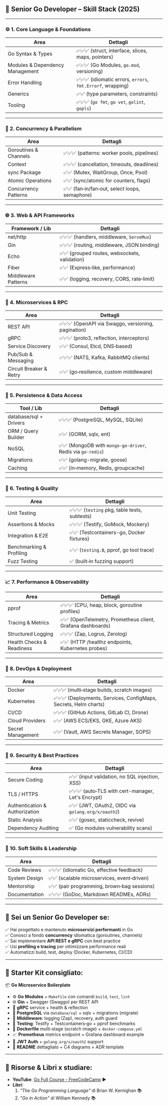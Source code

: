 ## 🦫 Senior Go Developer – Skill Stack (2025)

---

### ⚙️ 1. **Core Language & Foundations**

| Area                            | Dettagli                                                    |
| ------------------------------- | ----------------------------------------------------------- |
| Go Syntax & Types               | ✅✅✅ (struct, interface, slices, maps, pointers)          |
| Modules & Dependency Management | ✅✅✅ (Go Modules, `go.mod`, versioning)                   |
| Error Handling                  | ✅✅✅ (idiomatic errors, `errors`, `fmt.Errorf`, wrapping) |
| Generics                        | ✅✅ (type parameters, constraints)                         |
| Tooling                         | ✅✅✅ (`go fmt`, `go vet`, `golint`, `gopls`)              |

---

### 🧵 2. **Concurrency & Parallelism**

| Area                  | Dettagli                                       |
| --------------------- | ---------------------------------------------- |
| Goroutines & Channels | ✅✅✅ (patterns: worker pools, pipelines)     |
| Context               | ✅✅✅ (cancellation, timeouts, deadlines)     |
| sync Package          | ✅✅ (Mutex, WaitGroup, Once, Pool)            |
| Atomic Operations     | ✅✅ (sync/atomic for counters, flags)         |
| Concurrency Patterns  | ✅✅ (fan‑in/fan‑out, select loops, semaphore) |

---

### 🌐 3. **Web & API Frameworks**

| Framework / Lib     | Dettagli                                      |
| ------------------- | --------------------------------------------- |
| net/http            | ✅✅✅ (handlers, middleware, `ServeMux`)     |
| Gin                 | ✅✅✅ (routing, middleware, JSON binding)    |
| Echo                | ✅✅ (grouped routes, websockets, validation) |
| Fiber               | ✅✅ (Express‑like, performance)              |
| Middleware Patterns | ✅✅ (logging, recovery, CORS, rate‑limit)    |

---

### 🔗 4. **Microservices & RPC**

| Area                    | Dettagli                                            |
| ----------------------- | --------------------------------------------------- |
| REST API                | ✅✅✅ (OpenAPI via Swaggo, versioning, pagination) |
| gRPC                    | ✅✅✅ (proto3, reflection, interceptors)           |
| Service Discovery       | ✅✅ (Consul, Etcd, DNS‑based)                      |
| Pub/Sub & Messaging     | ✅✅✅ (NATS, Kafka, RabbitMQ clients)              |
| Circuit Breaker & Retry | ✅✅ (go‑resilience, custom middleware)             |

---

### 💾 5. **Persistence & Data Access**

| Tool / Lib             | Dettagli                                                    |
| ---------------------- | ----------------------------------------------------------- |
| database/sql + Drivers | ✅✅✅ (PostgreSQL, MySQL, SQLite)                          |
| ORM / Query Builder    | ✅✅ (GORM, sqlx, ent)                                      |
| NoSQL                  | ✅✅ (MongoDB with `mongo-go-driver`, Redis via `go-redis`) |
| Migrations             | ✅✅ (golang-migrate, goose)                                |
| Caching                | ✅✅ (in‑memory, Redis, groupcache)                         |

---

### 🧪 6. **Testing & Quality**

| Area                     | Dettagli                                      |
| ------------------------ | --------------------------------------------- |
| Unit Testing             | ✅✅✅ (`testing` pkg, table tests, subtests) |
| Assertions & Mocks       | ✅✅✅ (Testify, GoMock, Mockery)             |
| Integration & E2E        | ✅✅ (Testcontainers-go, Docker fixtures)     |
| Benchmarking & Profiling | ✅✅ (`testing.B`, pprof, go tool trace)      |
| Fuzz Testing             | ✅ (built‑in fuzzing support)                 |

---

### 📈 7. **Performance & Observability**

| Area                      | Dettagli                                                    |
| ------------------------- | ----------------------------------------------------------- |
| pprof                     | ✅✅✅ (CPU, heap, block, goroutine profiles)               |
| Tracing & Metrics         | ✅✅ (OpenTelemetry, Prometheus client, Grafana dashboards) |
| Structured Logging        | ✅✅✅ (Zap, Logrus, Zerolog)                               |
| Health Checks & Readiness | ✅✅ (HTTP /healthz endpoints, Kubernetes probes)           |

---

### 🐳 8. **DevOps & Deployment**

| Area              | Dettagli                                                         |
| ----------------- | ---------------------------------------------------------------- |
| Docker            | ✅✅✅ (multi‑stage builds, scratch images)                      |
| Kubernetes        | ✅✅✅ (Deployments, Services, ConfigMaps, Secrets, Helm charts) |
| CI/CD             | ✅✅✅ (GitHub Actions, GitLab CI, Drone)                        |
| Cloud Providers   | ✅✅ (AWS ECS/EKS, GKE, Azure AKS)                               |
| Secret Management | ✅✅ (Vault, AWS Secrets Manager, SOPS)                          |

---

### 🔐 9. **Security & Best Practices**

| Area                           | Dettagli                                           |
| ------------------------------ | -------------------------------------------------- |
| Secure Coding                  | ✅✅ (input validation, no SQL injection, XSS)     |
| TLS / HTTPS                    | ✅✅✅ (auto‑TLS with cert-manager, Let's Encrypt) |
| Authentication & Authorization | ✅✅ (JWT, OAuth2, OIDC via `golang.org/x/oauth2`) |
| Static Analysis                | ✅✅ (gosec, staticcheck, revive)                  |
| Dependency Auditing            | ✅ (Go modules vulnerability scans)                |

---

### 🤝 10. **Soft Skills & Leadership**

| Area          | Dettagli                                    |
| ------------- | ------------------------------------------- |
| Code Reviews  | ✅✅✅ (idiomatic Go, effective feedback)   |
| System Design | ✅✅ (scalable microservices, event‑driven) |
| Mentorship    | ✅✅ (pair programming, brown‑bag sessions) |
| Documentation | ✅✅✅ (GoDoc, Markdown READMEs, ADRs)      |

---

## 🏁 Sei un **Senior Go Developer** se:

✅ Hai progettato e mantenuto **microservizi performanti** in Go  
✅ Conosci a fondo **concurrency** idiomatica (goroutines, channels)  
✅ Sai implementare **API REST e gRPC** con best practice  
✅ Usi **profiling e tracing** per ottimizzare performance reali  
✅ Automatizzi build, test, deploy (Docker, Kubernetes, CI/CD)

---

## 🎁 Starter Kit consigliato:

📦 **Go Microservice Boilerplate**

- ⚙️ **Go Modules** + `Makefile` con comandi `build`, `test`, `lint`
- 🌐 **Gin** + Swagger (Swaggo) per REST API
- 🔌 **gRPC** service + health & reflection
- 💾 **PostgreSQL** via `database/sql` + sqlx + migrations (migrate)
- 🦺 **Middleware**: logging (Zap), recovery, auth guard
- 🧪 **Testing**: Testify + Testcontainers‑go + pprof benchmarks
- 🚀 **Dockerfile** multi‑stage (scratch image) + `docker-compose.yml`
- 📈 **Prometheus** metrics endpoint + Grafana dashboard example
- 🔐 **JWT Auth** + `golang.org/x/oauth2` support
- 📄 **README** dettagliato + C4 diagrams + ADR template

---

## 📘 Risorse & Libri x studiare:

- **YouTube**: [Go Full Course - FreeCodeCamp](https://www.youtube.com/watch?v=YS4e4q9oBaU) ▶️
- **Libri**:
  1. _"The Go Programming Language"_ di Brian W. Kernighan 📚
  2. _"Go in Action"_ di William Kennedy 📚
